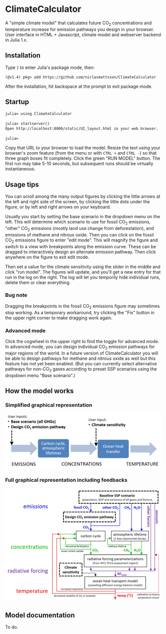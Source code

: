 # ClimateCalculator
 
A "simple climate model" that calculates future CO<sub>2</sub> concentrations and temperature increase
for emission pathways you design in your browser. User interface in HTML + Javascript, climate model
and webserver backend in Julia 1.x.

## Installation

Type `]` to enter Julia's package mode, then:

```
(@v1.4) pkg> add https://github.com/niclasmattsson/ClimateCalculator
```

After the installation, hit backspace at the prompt to exit package mode.

## Startup

```
julia> using ClimateCalculator

julia> startserver()
Open http://localhost:8000/static/UI_layout.html in your web browser.

julia> 
```

Copy that URL to your browser to load the model. Resize the text using your browser's zoom feature
(from the menu or with `CTRL +` and `CTRL -`) so that three graph boxes fit completely. Click
the green "RUN MODEL" button. The first run may take 5-10 seconds, but subsequent runs should be
virtually instantaneous.

## Usage tips

You can scroll among the many output figures by clicking the little arrows at the left and right side of
the screen, by clicking the little dots under the figure, or by left and right arrows on your keyboard.

Usually you start by setting the base scenario in the dropdown menu on the left. This will determine
which scenario to use for fossil CO<sub>2</sub> emissions, "other" CO<sub>2</sub> emissions (mostly 
land use change from deforestation), and emissions of methane and nitrous oxide. Then you can click
on the fossil CO<sub>2</sub> emissions figure to enter "edit mode". This will magnify the figure and
switch to a view with breakpoints along the emission curve. These can be dragged to interactively
design an alternate emission pathway. Then click anywhere on the figure to exit edit mode.

Then set a value for the climate sensitivity using the slider in the middle and click "run model".
The figures will update, and you'll get a new entry for that run in the log on the right. The log
will let you temporily hide individual runs, delete them or clear everything.

### Bug note

Dragging the breakpoints in the fossil CO<sub>2</sub> emissions figure may sometimes stop working. As a
temporary workaround, try clicking the "Fix" button in the upper right corner to make dragging work again.

### Advanced mode

Click the cogwheel in the upper right to find the toggle for advanced mode. In advanced mode, you can
design individual CO<sub>2</sub> emission pathways for major regions of the world. In a future version of
ClimateCalculator you will be able to design pathways for methane and nitrous oxide as well but this
feature has not yet been enabled. (But you can currently select alternative pathways for
non-CO<sub>2</sub> gases according to preset SSP scenarios using the dropdown menu "Base scenario".)

## How the model works

### Simplified graphical representation
![Simplified graphical representation](https://github.com/niclasmattsson/ClimateCalculator/blob/master/CCCsimple.png)

### Full graphical representation including feedbacks
![Full graphical representation](https://github.com/niclasmattsson/ClimateCalculator/blob/master/CCCfull.png)

## Model documentation

To do.
